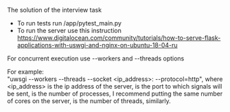 The solution of the interview task

* To run tests run /app/pytest_main.py
* To run the server use this instruction https://www.digitalocean.com/community/tutorials/how-to-serve-flask-applications-with-uswgi-and-nginx-on-ubuntu-18-04-ru


For concurrent execution use --workers and --threads options 

For example:  
"uwsgi --workers <workers> --threads <threads> --socket <ip_address>:<port> --protocol=http",
  where <ip_address> is the ip address of the server, <port> is the port to which signals will be sent, <workers> is the number of processes, I recommend putting the same number of cores on the server, <threads> is the number of threads, similarly.
